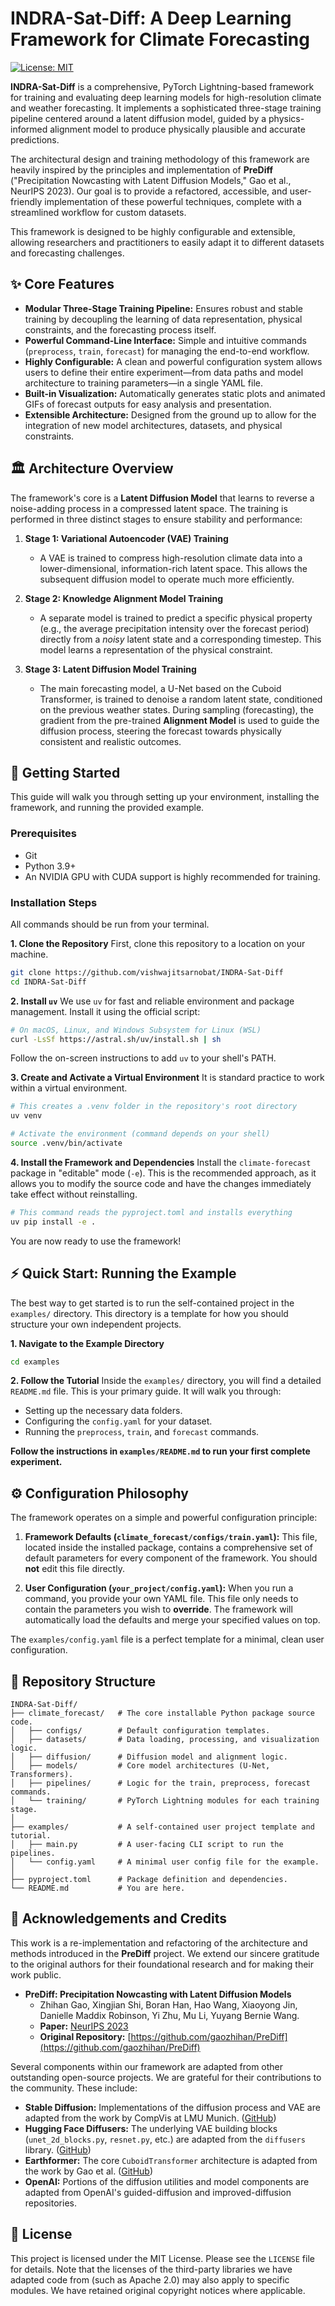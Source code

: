 # INDRA-Sat-Diff: A Deep Learning Framework for Climate Forecasting

[![License: MIT](https://img.shields.io/badge/License-MIT-yellow.svg)](https://opensource.org/licenses/MIT)

**INDRA-Sat-Diff** is a comprehensive, PyTorch Lightning-based framework for training and evaluating deep learning models for high-resolution climate and weather forecasting. It implements a sophisticated three-stage training pipeline centered around a latent diffusion model, guided by a physics-informed alignment model to produce physically plausible and accurate predictions.

The architectural design and training methodology of this framework are heavily inspired by the principles and implementation of **PreDiff** ("Precipitation Nowcasting with Latent Diffusion Models," Gao et al., NeurIPS 2023). Our goal is to provide a refactored, accessible, and user-friendly implementation of these powerful techniques, complete with a streamlined workflow for custom datasets.

This framework is designed to be highly configurable and extensible, allowing researchers and practitioners to easily adapt it to different datasets and forecasting challenges.

## ✨ Core Features

*   **Modular Three-Stage Training Pipeline:** Ensures robust and stable training by decoupling the learning of data representation, physical constraints, and the forecasting process itself.
*   **Powerful Command-Line Interface:** Simple and intuitive commands (`preprocess`, `train`, `forecast`) for managing the end-to-end workflow.
*   **Highly Configurable:** A clean and powerful configuration system allows users to define their entire experiment—from data paths and model architecture to training parameters—in a single YAML file.
*   **Built-in Visualization:** Automatically generates static plots and animated GIFs of forecast outputs for easy analysis and presentation.
*   **Extensible Architecture:** Designed from the ground up to allow for the integration of new model architectures, datasets, and physical constraints.

## 🏛️ Architecture Overview

The framework's core is a **Latent Diffusion Model** that learns to reverse a noise-adding process in a compressed latent space. The training is performed in three distinct stages to ensure stability and performance:

1.  **Stage 1: Variational Autoencoder (VAE) Training**
    *   A VAE is trained to compress high-resolution climate data into a lower-dimensional, information-rich latent space. This allows the subsequent diffusion model to operate much more efficiently.

2.  **Stage 2: Knowledge Alignment Model Training**
    *   A separate model is trained to predict a specific physical property (e.g., the average precipitation intensity over the forecast period) directly from a *noisy* latent state and a corresponding timestep. This model learns a representation of the physical constraint.

3.  **Stage 3: Latent Diffusion Model Training**
    *   The main forecasting model, a U-Net based on the Cuboid Transformer, is trained to denoise a random latent state, conditioned on the previous weather states. During sampling (forecasting), the gradient from the pre-trained **Alignment Model** is used to guide the diffusion process, steering the forecast towards physically consistent and realistic outcomes.

## 🚀 Getting Started

This guide will walk you through setting up your environment, installing the framework, and running the provided example.

### Prerequisites

*   Git
*   Python 3.9+
*   An NVIDIA GPU with CUDA support is highly recommended for training.

### Installation Steps

All commands should be run from your terminal.

**1. Clone the Repository**
First, clone this repository to a location on your machine.

```bash
git clone https://github.com/vishwajitsarnobat/INDRA-Sat-Diff
cd INDRA-Sat-Diff
```

**2. Install `uv`**
We use `uv` for fast and reliable environment and package management. Install it using the official script:

```bash
# On macOS, Linux, and Windows Subsystem for Linux (WSL)
curl -LsSf https://astral.sh/uv/install.sh | sh
```
Follow the on-screen instructions to add `uv` to your shell's PATH.

**3. Create and Activate a Virtual Environment**
It is standard practice to work within a virtual environment.

```bash
# This creates a .venv folder in the repository's root directory
uv venv

# Activate the environment (command depends on your shell)
source .venv/bin/activate
```

**4. Install the Framework and Dependencies**
Install the `climate-forecast` package in "editable" mode (`-e`). This is the recommended approach, as it allows you to modify the source code and have the changes immediately take effect without reinstalling.

```bash
# This command reads the pyproject.toml and installs everything
uv pip install -e .
```
You are now ready to use the framework!

## ⚡ Quick Start: Running the Example

The best way to get started is to run the self-contained project in the `examples/` directory. This directory is a template for how you should structure your own independent projects.

**1. Navigate to the Example Directory**
```bash
cd examples
```

**2. Follow the Tutorial**
Inside the `examples/` directory, you will find a detailed `README.md` file. This is your primary guide. It will walk you through:
*   Setting up the necessary data folders.
*   Configuring the `config.yaml` for your dataset.
*   Running the `preprocess`, `train`, and `forecast` commands.

**Follow the instructions in `examples/README.md` to run your first complete experiment.**

## ⚙️ Configuration Philosophy

The framework operates on a simple and powerful configuration principle:

1.  **Framework Defaults (`climate_forecast/configs/train.yaml`):** This file, located inside the installed package, contains a comprehensive set of default parameters for every component of the framework. You should **not** edit this file directly.

2.  **User Configuration (`your_project/config.yaml`):** When you run a command, you provide your own YAML file. This file only needs to contain the parameters you wish to **override**. The framework will automatically load the defaults and merge your specified values on top.

The `examples/config.yaml` file is a perfect template for a minimal, clean user configuration.

## 📁 Repository Structure

```
INDRA-Sat-Diff/
├── climate_forecast/   # The core installable Python package source code.
│   ├── configs/        # Default configuration templates.
│   ├── datasets/       # Data loading, processing, and visualization logic.
│   ├── diffusion/      # Diffusion model and alignment logic.
│   ├── models/         # Core model architectures (U-Net, Transformers).
│   ├── pipelines/      # Logic for the train, preprocess, forecast commands.
│   └── training/       # PyTorch Lightning modules for each training stage.
│
├── examples/           # A self-contained user project template and tutorial.
│   ├── main.py         # A user-facing CLI script to run the pipelines.
│   └── config.yaml     # A minimal user config file for the example.
│
├── pyproject.toml      # Package definition and dependencies.
└── README.md           # You are here.
```

## 📄 Acknowledgements and Credits

This work is a re-implementation and refactoring of the architecture and methods introduced in the **PreDiff** project. We extend our sincere gratitude to the original authors for their foundational research and for making their work public.

*   **PreDiff: Precipitation Nowcasting with Latent Diffusion Models**
    *   Zhihan Gao, Xingjian Shi, Boran Han, Hao Wang, Xiaoyong Jin, Danielle Maddix Robinson, Yi Zhu, Mu Li, Yuyang Bernie Wang.
    *   **Paper:** [NeurIPS 2023](https://openreview.net/forum?id=Vp0045m12d)
    *   **Original Repository:** [https://github.com/gaozhihan/PreDiff](https://github.com/gaozhihan/PreDiff)

Several components within our framework are adapted from other outstanding open-source projects. We are grateful for their contributions to the community. These include:
*   **Stable Diffusion:** Implementations of the diffusion process and VAE are adapted from the work by CompVis at LMU Munich. ([GitHub](https://github.com/CompVis/stable-diffusion))
*   **Hugging Face Diffusers:** The underlying VAE building blocks (`unet_2d_blocks.py`, `resnet.py`, etc.) are adapted from the `diffusers` library. ([GitHub](https://github.com/huggingface/diffusers))
*   **Earthformer:** The core `CuboidTransformer` architecture is adapted from the work by Gao et al. ([GitHub](https://github.com/amazon-science/earth-forecasting-transformer))
*   **OpenAI:** Portions of the diffusion utilities and model components are adapted from OpenAI's guided-diffusion and improved-diffusion repositories.

## 📜 License

This project is licensed under the MIT License. Please see the `LICENSE` file for details. Note that the licenses of the third-party libraries we have adapted code from (such as Apache 2.0) may also apply to specific modules. We have retained original copyright notices where applicable.